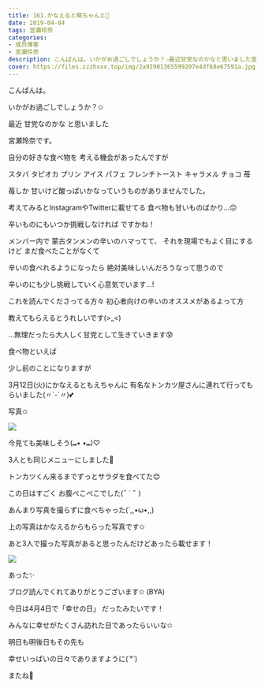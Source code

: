 ```yaml
---
title: 161.かなえると萌ちゃんと💓
date: 2019-04-04
tags: 宮瀬玲奈
categories: 
- 成员博客
- 宮瀬玲奈
description: こんばんは。いかがお過ごしでしょうか？✩最近甘党なのかなと思いました宮瀬玲奈です。自分の好きな食べ物を考える機会があったんですがスタバタピオカプリンア...
cover: https://files.zzzhxxx.top/img/2a92901365599207e4df68e67591a.jpg 
---
```




こんばんは。


いかがお過ごしでしょうか？✩




最近
甘党なのかな
と思いました

宮瀬玲奈です。



自分の好きな食べ物を
考える機会があったんですが

スタバ
タピオカ
プリン
アイス
パフェ
フレンチトースト
キャラメル
チョコ
苺

苺しか
甘いけど酸っぱいかなっていうものがありませんでした。



考えてみるとInstagramやTwitterに載せてる
食べ物も甘いものばかり...😔




辛いものにもいつか挑戦しなければ
ですかね！




メンバー内で
蒙古タンメンの辛いのハマってて、
それを現場でもよく目にするけど
まだ食べたことがなくて



辛いの食べれるようになったら
絶対美味しいんだろうなって思うので

辛いのにも少し挑戦していく心意気でいます...!







これを読んでくださってる方々
初心者向けの辛いのオススメがあるよって方

教えてもらえるとうれしいです(>_<)





...無理だったら大人しく甘党として生きていきます😰











食べ物といえば


少し前のことになりますが


3月12日(火)にかなえるともえちゃんに
有名なトンカツ屋さんに連れて行ってもらいました(〃´-`〃)💕



写真✩

![](https://files.zzzhxxx.top/img/2a92901365599207e4df68e67591a.jpg)



今見ても美味しそう(⑉• •⑉)♡

3人とも同じメニューにしました💓


トンカツくん来るまでずっとサラダを食べてた😊


この日はすごく
お腹ぺこぺこでした(˶﻿ ̇  ̇﻿˶﻿ )


あんまり写真を撮らずに食べちゃった(´,,•ω•,,)





上の写真はかなえるからもらった写真です✩





あと3人で撮った写真があると思ったんだけどあったら載せます！









![](https://files.zzzhxxx.top/img/2a92901365599207e4df68e67591a-01.jpg)





あった✨







ブログ読んでくれてありがとうございます✩
(BYA)



今日は4月4日で「幸せの日」
だったみたいです！

みんなに幸せがたくさん訪れた日であったらいいな✩


明日も明後日もその先も

幸せいっぱいの日々でありますように(*´°`*)


またね🌌


